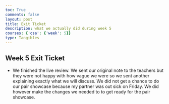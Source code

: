 ```yaml
---
toc: True
comments: false
layout: post
title: Exit Ticket
description: what we actually did during week 5
courses: {'csa': {'week': 5}}
type: Tangibles
---
```


## Week 5 Exit Ticket
- We finished the live review. We sent our original note to the teachers but they were not happy with how vague we were so we sent another explaining exactly what we will discuss. We did not get a chance to do our pair showcase because my partner was out sick on Friday. We did however make the changes we needed to to get ready for the pair showcase. 